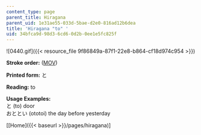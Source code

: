 ```yaml
---
content_type: page
parent_title: Hiragana
parent_uid: 1e31ae55-033d-5bae-d2e0-816ad12b6dea
title: 'Hiragana "to" '
uid: 34bfca9d-98d3-6cd6-0d2b-0ee1e5fc825f
---
```


![0440.gif]({{< resource_file 9f86849a-87f1-22e8-b864-cf18d974c954 >}})

**Stroke order:** ([MOV](http://www.archive.org/download/MITRES21F.01S10_HIRAGANA_CHARACTERS/0440.mov))

**Printed form:** と

**Reading:** to

**Usage Examples:**  
と (to) door  
おととい (ototoi) the day before yesterday

  
\[[Home]({{< baseurl >}}/pages/hiragana)\]